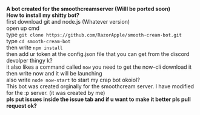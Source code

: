 **A bot created for the smoothcreamserver (Willl be ported soon)**
<br>
**How to install my shitty bot?**
<br>
first download git and node.js (Whatever version)
<br>
open up cmd
<br>
type `git clone https://github.com/RazorApple/smooth-cream-bot.git`
<br>
type `cd smooth-cream-bot`
<br>
then write `npm install`
<br>
then add ur token at the config.json file that you can get from the discord devolper thingy k?
<br>
it also likes a command called `now` you need to get the now-cli download it then write now and it will be launching
<br>
also write `node now-start` to start my crap bot okoioI?
<br>
This bot was created orginally for the smoothcream server. I have modified for the :p server. (it was created by me)
<br>
**pls put issues inside the issue tab and if u want to make it better pls pull request ok?**
